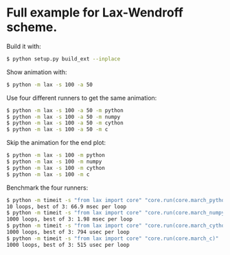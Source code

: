 # Full example for Lax-Wendroff scheme.

Build it with:

```bash
$ python setup.py build_ext --inplace
```

Show animation with:

```bash
$ python -m lax -s 100 -a 50
```

Use four different runners to get the same animation:

```bash
$ python -m lax -s 100 -a 50 -m python
$ python -m lax -s 100 -a 50 -m numpy
$ python -m lax -s 100 -a 50 -m cython
$ python -m lax -s 100 -a 50 -m c
```

Skip the animation for the end plot:

```bash
$ python -m lax -s 100 -m python
$ python -m lax -s 100 -m numpy
$ python -m lax -s 100 -m cython
$ python -m lax -s 100 -m c
```

Benchmark the four runners:

```bash
$ python -m timeit -s "from lax import core" "core.run(core.march_python)"
10 loops, best of 3: 66.9 msec per loop
$ python -m timeit -s "from lax import core" "core.run(core.march_numpy)"
1000 loops, best of 3: 1.98 msec per loop
$ python -m timeit -s "from lax import core" "core.run(core.march_cython)"
1000 loops, best of 3: 794 usec per loop
$ python -m timeit -s "from lax import core" "core.run(core.march_c)"
1000 loops, best of 3: 515 usec per loop
```

